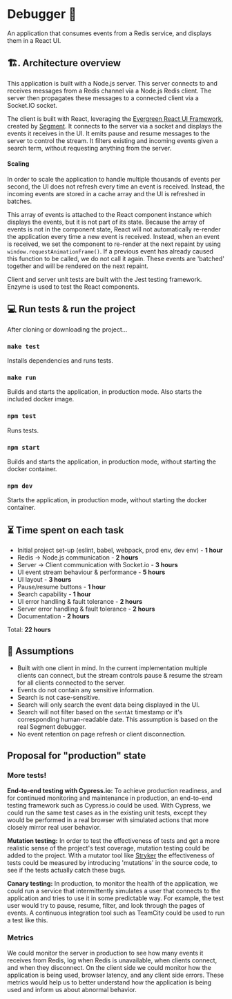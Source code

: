 #  Debugger 🐞
An application that consumes events from a Redis service, and displays them in a React UI.

## 🏗️. Architecture overview
This application is built with a Node.js server. This server connects to and receives messages from a Redis channel via a Node.js Redis client. The server then propagates these messages to a connected client via a Socket.IO socket.

The client is built with React, leveraging the [Evergreen React UI Framework](https://github.com/segmentio/evergreen/blob/master/README.md), created by [Segment](https://segment.com/). It connects to the server via a socket and displays the events it receives in the UI. It emits pause and resume messages to the server to control the stream. It filters existing and incoming events given a search term, without requesting anything from the server.

#### Scaling
In order to scale the application to handle multiple thousands of events per second, the UI does not refresh every time an event is received. Instead, the incoming events are stored in a cache array and the UI is refreshed in batches.

This array of events is attached to the React component instance which displays the events, but it is not part of its state. Because the array of events is not in the component state, React will not automatically re-render the application every time a new event is received. Instead, when an event is received, we set the component to re-render at the next repaint by using `window.requestAnimationFrame()`. If a previous event has already caused this function to be called, we do not call it again. These events are 'batched' together and will be rendered on the next repaint.

Client and server unit tests are built with the Jest testing framework. Enzyme is used to test the React components.

## 💻  Run tests & run the project

After cloning or downloading the project...

### `make test`

Installs dependencies and runs tests.

### `make run`

Builds and starts the application, in production mode. Also starts the included docker image.

### `npm test`
Runs tests.

### `npm start`
Builds and starts the application, in production mode, without starting the docker container.

### `npm dev`
Starts the application, in production mode, without starting the docker container.

## ⏳  Time spent on each task
- Initial project set-up (eslint, babel, webpack, prod env, dev env) - **1 hour**
- Redis -> Node.js communication - **2 hours**
- Server -> Client communication with Socket.io - **3 hours**
- UI event stream behaviour & performance - **5 hours**
- UI layout - **3 hours**
- Pause/resume buttons - **1 hour**
- Search capability - **1 hour**
- UI error handling & fault tolerance - **2 hours**
- Server error handling & fault tolerance - **2 hours**
- Documentation - **2 hours**

Total: **22 hours**

## 😬  Assumptions
- Built with one client in mind. In the current implementation multiple clients can connect, but the stream controls pause & resume the stream for all clients connected to the server.
- Events do not contain any sensitive information.
- Search is not case-sensitive.
- Search will only search the event data being displayed in the UI.
- Search will not filter based on the `sentAt` timestamp or it's corresponding human-readable date. This assumption is based on the real Segment debugger.
- No event retention on page refresh or client disconnection.

## Proposal for "production" state
### More tests!
**End-to-end testing with Cypress.io:** To achieve production readiness, and for continued monitoring and maintenance in production, an end-to-end testing framework such as Cypress.io could be used. With Cypress, we could run the same test cases as in the existing unit tests, except they would be performed in a real browser with simulated actions that more closely mirror real user behavior.

**Mutation testing:** In order to test the effectiveness of tests and get a more realistic sense of the project's test coverage, mutation testing could be added to the project. With a mutator tool like [Stryker](https://stryker-mutator.io/) the effectiveness of tests could be measured by introducing 'mutations' in the source code, to see if the tests actually catch these bugs.

**Canary testing:** In production, to monitor the health of the application, we could run a service that intermittently simulates a user that connects to the application and tries to use it in some predictable way. For example, the test user would try to pause, resume, filter, and look through the pages of events. A continuous integration tool such as TeamCity could be used to run a test like this.

### Metrics
We could monitor the server in production to see how many events it receives from Redis, log when Redis is unavailable, when clients connect, and when they disconnect. On the client side we could monitor how the application is being used, browser latency, and any client side errors. These metrics would help us to better understand how the application is being used and inform us about abnormal behavior.
